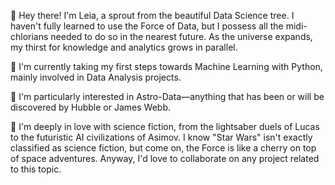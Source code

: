 👋 Hey there! I'm Leia, a sprout from the beautiful Data Science tree.
I haven't fully learned to use the Force of Data, but I possess all the midi-chlorians needed to do so in the nearest future.
As the universe expands, my thirst for knowledge and analytics grows in parallel.

🌱 I'm currently taking my first steps towards Machine Learning with Python, mainly involved in Data Analysis projects.

👀 I'm particularly interested in Astro-Data—anything that has been or will be discovered by Hubble or James Webb.

🌌 I'm deeply in love with science fiction, from the lightsaber duels of Lucas to the futuristic AI civilizations of Asimov.
I know "Star Wars" isn't exactly classified as science fiction, but come on, the Force is like a cherry on top of space adventures.
Anyway, I'd love to collaborate on any project related to this topic.

<!---
LeiaRz/LeiaRz is a ✨ special ✨ repository because its `README.md` (this file) appears on your GitHub profile.
You can click the Preview link to take a look at your changes.
--->
